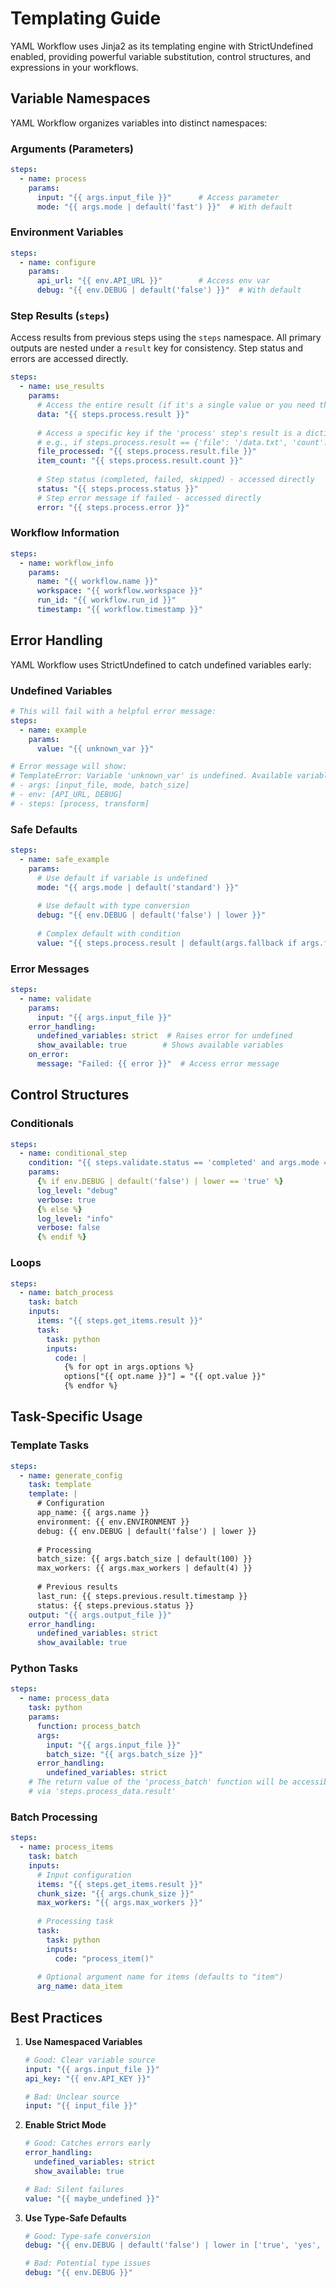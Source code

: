 # Templating Guide

YAML Workflow uses Jinja2 as its templating engine with StrictUndefined enabled, providing powerful variable substitution, control structures, and expressions in your workflows.

## Variable Namespaces

YAML Workflow organizes variables into distinct namespaces:

### Arguments (Parameters)
```yaml
steps:
  - name: process
    params:
      input: "{{ args.input_file }}"      # Access parameter
      mode: "{{ args.mode | default('fast') }}"  # With default
```

### Environment Variables
```yaml
steps:
  - name: configure
    params:
      api_url: "{{ env.API_URL }}"        # Access env var
      debug: "{{ env.DEBUG | default('false') }}"  # With default
```

### Step Results (`steps`)

   Access results from previous steps using the `steps` namespace. All primary outputs are nested under a `result` key for consistency. Step status and errors are accessed directly.

   ```yaml
   steps:
     - name: use_results
       params:
         # Access the entire result (if it's a single value or you need the whole dict)
         data: "{{ steps.process.result }}"
         
         # Access a specific key if the 'process' step's result is a dictionary
         # e.g., if steps.process.result == {'file': '/data.txt', 'count': 100}
         file_processed: "{{ steps.process.result.file }}"
         item_count: "{{ steps.process.result.count }}"
         
         # Step status (completed, failed, skipped) - accessed directly
         status: "{{ steps.process.status }}"
         # Step error message if failed - accessed directly
         error: "{{ steps.process.error }}"
   ```

### Workflow Information
```yaml
steps:
  - name: workflow_info
    params:
      name: "{{ workflow.name }}"
      workspace: "{{ workflow.workspace }}"
      run_id: "{{ workflow.run_id }}"
      timestamp: "{{ workflow.timestamp }}"
```

## Error Handling

YAML Workflow uses StrictUndefined to catch undefined variables early:

### Undefined Variables
```yaml
# This will fail with a helpful error message:
steps:
  - name: example
    params:
      value: "{{ unknown_var }}"

# Error message will show:
# TemplateError: Variable 'unknown_var' is undefined. Available variables:
# - args: [input_file, mode, batch_size]
# - env: [API_URL, DEBUG]
# - steps: [process, transform]
```

### Safe Defaults
```yaml
steps:
  - name: safe_example
    params:
      # Use default if variable is undefined
      mode: "{{ args.mode | default('standard') }}"
      
      # Use default with type conversion
      debug: "{{ env.DEBUG | default('false') | lower }}"
      
      # Complex default with condition
      value: "{{ steps.process.result | default(args.fallback if args.fallback is defined else 'default') }}"
```

### Error Messages
```yaml
steps:
  - name: validate
    params:
      input: "{{ args.input_file }}"
    error_handling:
      undefined_variables: strict  # Raises error for undefined
      show_available: true        # Shows available variables
    on_error:
      message: "Failed: {{ error }}"  # Access error message
```

## Control Structures

### Conditionals
```yaml
steps:
  - name: conditional_step
    condition: "{{ steps.validate.status == 'completed' and args.mode == 'full' }}"
    params:
      {% if env.DEBUG | default('false') | lower == 'true' %}
      log_level: "debug"
      verbose: true
      {% else %}
      log_level: "info"
      verbose: false
      {% endif %}
```

### Loops
```yaml
steps:
  - name: batch_process
    task: batch
    inputs:
      items: "{{ steps.get_items.result }}"
      task:
        task: python
        inputs:
          code: |
            {% for opt in args.options %}
            options["{{ opt.name }}"] = "{{ opt.value }}"
            {% endfor %}
```

## Task-Specific Usage

### Template Tasks
```yaml
steps:
  - name: generate_config
    task: template
    template: |
      # Configuration
      app_name: {{ args.name }}
      environment: {{ env.ENVIRONMENT }}
      debug: {{ env.DEBUG | default('false') | lower }}
      
      # Processing
      batch_size: {{ args.batch_size | default(100) }}
      max_workers: {{ args.max_workers | default(4) }}
      
      # Previous results
      last_run: {{ steps.previous.result.timestamp }}
      status: {{ steps.previous.status }}
    output: "{{ args.output_file }}"
    error_handling:
      undefined_variables: strict
      show_available: true
```

### Python Tasks
```yaml
steps:
  - name: process_data
    task: python
    params:
      function: process_batch
      args:
        input: "{{ args.input_file }}"
        batch_size: "{{ args.batch_size }}"
      error_handling:
        undefined_variables: strict
    # The return value of the 'process_batch' function will be accessible
    # via 'steps.process_data.result'
```

### Batch Processing
```yaml
steps:
  - name: process_items
    task: batch
    inputs:
      # Input configuration
      items: "{{ steps.get_items.result }}"
      chunk_size: "{{ args.chunk_size }}"
      max_workers: "{{ args.max_workers }}"
      
      # Processing task
      task:
        task: python
        inputs:
          code: "process_item()"
      
      # Optional argument name for items (defaults to "item")
      arg_name: data_item
```

## Best Practices

1. **Use Namespaced Variables**
   ```yaml
   # Good: Clear variable source
   input: "{{ args.input_file }}"
   api_key: "{{ env.API_KEY }}"
   
   # Bad: Unclear source
   input: "{{ input_file }}"
   ```

2. **Enable Strict Mode**
   ```yaml
   # Good: Catches errors early
   error_handling:
     undefined_variables: strict
     show_available: true
   
   # Bad: Silent failures
   value: "{{ maybe_undefined }}"
   ```

3. **Use Type-Safe Defaults**
   ```yaml
   # Good: Type-safe conversion
   debug: "{{ env.DEBUG | default('false') | lower in ['true', 'yes', '1'] }}"
   
   # Bad: Potential type issues
   debug: "{{ env.DEBUG }}"
   ```